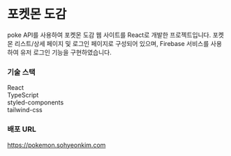 # 포켓몬 도감

poke API를 사용하여 포켓몬 도감 웹 사이트를 React로 개발한 프로젝트입니다. 포켓몬 리스트/상세 페이지 및 로그인 페이지로 구성되어 있으며, Firebase 서비스를 사용하여 유저 로그인 기능을 구현하였습니다.

### 기술 스택

React  
TypeScript  
styled-components  
tailwind-css  

### 배포 URL

https://pokemon.sohyeonkim.com
